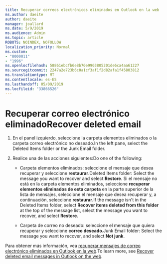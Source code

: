 ```yaml
---
title: Recuperar correos electrónicos eliminados en Outlook en la web
ms.author: daeite
author: daeite
manager: joallard
ms.date: 5/9/2019
ms.audience: Admin
ms.topic: article
ROBOTS: NOINDEX, NOFOLLOW
localization_priority: Normal
ms.custom:
- "8000011"
- "1996"
ms.openlocfilehash: 58861ebcfb6e8b70e9903805201de6ca4aa61227
ms.sourcegitcommit: 2247a2e723b6c0a1cf3af1f2d82afa1f45803812
ms.translationtype: MT
ms.contentlocale: es-ES
ms.lasthandoff: 05/09/2019
ms.locfileid: "33866526"
---
```

# <a name="recover-deleted-email"></a><span data-ttu-id="64480-102">Recuperar correo electrónico eliminado</span><span class="sxs-lookup"><span data-stu-id="64480-102">Recover deleted email</span></span>

1. <span data-ttu-id="64480-103">En el panel izquierdo, seleccione la carpeta elementos eliminados o la carpeta correo electrónico no deseado.</span><span class="sxs-lookup"><span data-stu-id="64480-103">In the left pane, select the Deleted Items folder or the Junk Email folder.</span></span>

2. <span data-ttu-id="64480-104">Realice una de las acciones siguientes:</span><span class="sxs-lookup"><span data-stu-id="64480-104">Do one of the following:</span></span>

    - <span data-ttu-id="64480-105">Carpeta elementos eliminados: seleccione el mensaje que desea recuperar y seleccione **restaurar**.</span><span class="sxs-lookup"><span data-stu-id="64480-105">Deleted Items folder: Select the message you want to recover and select **Restore**.</span></span> <span data-ttu-id="64480-106">Si el mensaje no está en la carpeta elementos eliminados, seleccione **recuperar elementos eliminados de esta carpeta** en la parte superior de la lista de mensajes, seleccione el mensaje que desea recuperar y, a continuación, seleccione **restaurar**.</span><span class="sxs-lookup"><span data-stu-id="64480-106">If the message isn't in the Deleted Items folder, select **Recover items deleted from this folder** at the top of the message list, select the message you want to recover, and select **Restore**.</span></span>

    - <span data-ttu-id="64480-107">Carpeta de correo no deseado: seleccione el mensaje que quiera recuperar y seleccione **correo deseado**.</span><span class="sxs-lookup"><span data-stu-id="64480-107">Junk Email folder: Select the message you want to recover, and select **Not junk**.</span></span>

<span data-ttu-id="64480-108">Para obtener más información, vea [recuperar mensajes de correo electrónico eliminados en Outlook en la web](https://support.office.com/article/a8ca78ac-4721-4066-95dd-571842e9fb11).</span><span class="sxs-lookup"><span data-stu-id="64480-108">To learn more, see [Recover deleted email messages in Outlook on the web](https://support.office.com/article/a8ca78ac-4721-4066-95dd-571842e9fb11).</span></span>